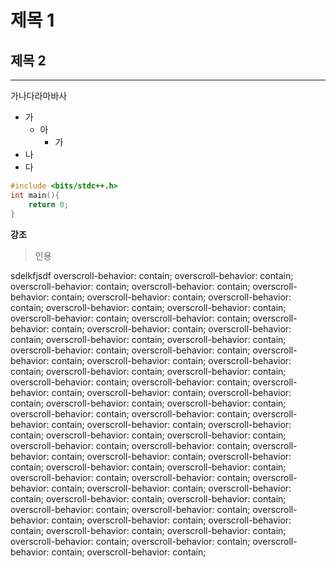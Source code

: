 # 제목 1

## 제목 2

---

가나다라마바사

- 가
  - 아
    - 가
- 나
- 다

```cpp
#include <bits/stdc++.h>
int main(){
    return 0;
}
```

**강조**

> 인용

sdelkfjsdf
overscroll-behavior: contain;
overscroll-behavior: contain;
overscroll-behavior: contain;
overscroll-behavior: contain;
overscroll-behavior: contain;
overscroll-behavior: contain;
overscroll-behavior: contain;
overscroll-behavior: contain;
overscroll-behavior: contain;
overscroll-behavior: contain;
overscroll-behavior: contain;
overscroll-behavior: contain;
overscroll-behavior: contain;
overscroll-behavior: contain;
overscroll-behavior: contain;
overscroll-behavior: contain;
overscroll-behavior: contain;
overscroll-behavior: contain;
overscroll-behavior: contain;
overscroll-behavior: contain;
overscroll-behavior: contain;
overscroll-behavior: contain;
overscroll-behavior: contain;
overscroll-behavior: contain;
overscroll-behavior: contain;
overscroll-behavior: contain;
overscroll-behavior: contain;
overscroll-behavior: contain;
overscroll-behavior: contain;
overscroll-behavior: contain;
overscroll-behavior: contain;
overscroll-behavior: contain;
overscroll-behavior: contain;
overscroll-behavior: contain;
overscroll-behavior: contain;
overscroll-behavior: contain;
overscroll-behavior: contain;
overscroll-behavior: contain;
overscroll-behavior: contain;
overscroll-behavior: contain;
overscroll-behavior: contain;
overscroll-behavior: contain;
overscroll-behavior: contain;
overscroll-behavior: contain;
overscroll-behavior: contain;
overscroll-behavior: contain;
overscroll-behavior: contain;
overscroll-behavior: contain;
overscroll-behavior: contain;
overscroll-behavior: contain;
overscroll-behavior: contain;
overscroll-behavior: contain;
overscroll-behavior: contain;
overscroll-behavior: contain;
overscroll-behavior: contain;
overscroll-behavior: contain;
overscroll-behavior: contain;
overscroll-behavior: contain;
overscroll-behavior: contain;
overscroll-behavior: contain;
overscroll-behavior: contain;
overscroll-behavior: contain;
